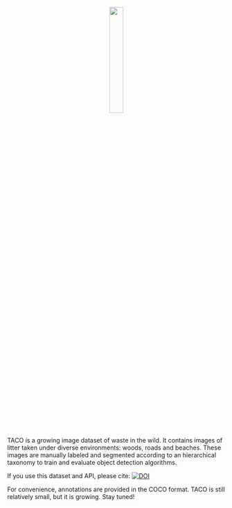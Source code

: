 <p align="center">
<img src="https://raw.githubusercontent.com/wiki/pedropro/TACO/images/logonav.png" width="25%"/>
</p>

TACO is a growing image dataset of waste in the wild. It contains images of litter taken under
diverse environments: woods, roads and beaches. These images are manually labeled and segmented
according to an hierarchical taxonomy to train and evaluate object detection algorithms.

If you use this dataset and API, please cite:
[![DOI](https://zenodo.org/badge/DOI/10.5281/zenodo.3242434.svg)](https://doi.org/10.5281/zenodo.3242434)

For convenience, annotations are provided in the COCO format.
TACO is still relatively small, but it is growing. Stay tuned!
